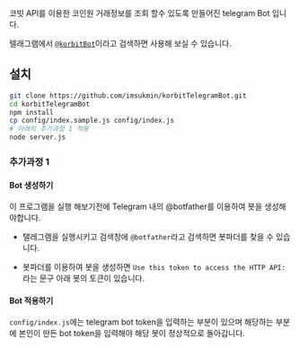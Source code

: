 코빗 API를 이용한 코인원 거래정보를 조회 할수 있도록 만들어진 telegram Bot 입니다.

텔래그램에서 [`@korbitBot`](http://t.me/korbitBot)이라고 검색하면 사용해 보실 수 있습니다.

## 설치

``` bash
git clone https://github.com/imsukmin/korbitTelegramBot.git
cd korbitTelegramBot
npm install
cp config/index.sample.js config/index.js
# 아래의 추가과정 1 적용
node server.js

```

### 추가과정 1

#### Bot 생성하기

이 프로그램을 실행 해보기전에 Telegram 내의 @botfather를 이용하여 봇을 생성해야합니다.

- 탤레그램을 실행시키고 검색창에 `@botfather`라고 검색하면 봇파더를 찾을 수 있습니다. 

- 봇파더를 이용하여 봇을 생성하면 `Use this token to access the HTTP API:`라는 문구 아래 봇의 토큰이 있습니다.

#### Bot 적용하기

`config/index.js`에는 telegram bot token을 입력하는 부분이 있으며 해당하는 부분에 본인이 만든 bot token을 입력해야 해당 봇이 정상적으로 돌아갑니다.
